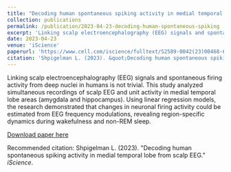 ```yaml
---
title: "Decoding human spontaneous spiking activity in medial temporal lobe from scalp EEG"
collection: publications
permalink: /publication/2023-04-23-decoding-human-spontaneous-spiking
excerpt: 'Linking scalp electroencephalography (EEG) signals and spontaneous firing activity from deep nuclei in humans is not trivial. This study analyzed simultaneous recordings of scalp EEG and unit activity in medial temporal lobe areas (amygdala and hippocampus). Using linear regression models, the research demonstrated that changes in neuronal firing activity could be estimated from EEG frequency modulations, revealing region-specific dynamics during wakefulness and non-REM sleep.'
date: 2023-04-23
venue: 'iScience'
paperurl: 'https://www.cell.com/iscience/fulltext/S2589-0042(23)00468-6'
citation: 'Shpigelman L. (2023). &quot;Decoding human spontaneous spiking activity in medial temporal lobe from scalp EEG.&quot; <i>iScience</i>.'
---
```

Linking scalp electroencephalography (EEG) signals and spontaneous firing activity from deep nuclei in humans is not trivial. This study analyzed simultaneous recordings of scalp EEG and unit activity in medial temporal lobe areas (amygdala and hippocampus). Using linear regression models, the research demonstrated that changes in neuronal firing activity could be estimated from EEG frequency modulations, revealing region-specific dynamics during wakefulness and non-REM sleep.

[Download paper here](https://www.cell.com/iscience/fulltext/S2589-0042(23)00468-6)

Recommended citation: Shpigelman L. (2023). "Decoding human spontaneous spiking activity in medial temporal lobe from scalp EEG." <i>iScience</i>.